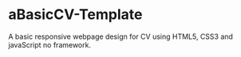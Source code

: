 # aBasicCV-Template
A basic responsive webpage design for CV using HTML5, CSS3 and javaScript no framework.
